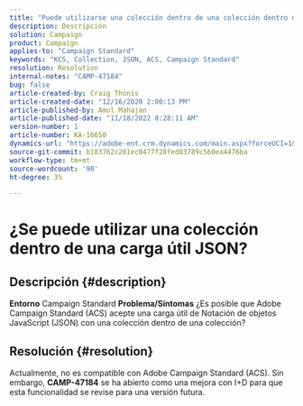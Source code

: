 ```yaml
---
title: "Puede utilizarse una colección dentro de una colección dentro de una carga útil JSON"
description: Descripción
solution: Campaign
product: Campaign
applies-to: "Campaign Standard"
keywords: "KCS, Collection, JSON, ACS, Campaign Standard"
resolution: Resolution
internal-notes: "CAMP-47184"
bug: false
article-created-by: Craig Thonis
article-created-date: "12/16/2020 2:00:13 PM"
article-published-by: Amol Mahajan
article-published-date: "11/18/2022 8:28:11 AM"
version-number: 1
article-number: KA-16650
dynamics-url: "https://adobe-ent.crm.dynamics.com/main.aspx?forceUCI=1&pagetype=entityrecord&etn=knowledgearticle&id=427fb3fd-a63f-eb11-a813-000d3a3038a2"
source-git-commit: b183762c201ec0477f28fed83789c560ea4476ba
workflow-type: tm+mt
source-wordcount: '90'
ht-degree: 3%

---
```


# ¿Se puede utilizar una colección dentro de una carga útil JSON?

## Descripción {#description}

<b>Entorno</b>
Campaign Standard
<b>Problema/Síntomas</b>
¿Es posible que Adobe Campaign Standard (ACS) acepte una carga útil de Notación de objetos JavaScript (JSON) con una colección dentro de una colección?


## Resolución {#resolution}


Actualmente, no es compatible con Adobe Campaign Standard (ACS). Sin embargo, <b>CAMP-47184</b> se ha abierto como una mejora con I+D para que esta funcionalidad se revise para una versión futura.
